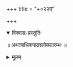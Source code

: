 +++
title = "+०२२प्"

+++

<details open><summary>विश्वास-प्रस्तुतिः</summary>

॥ अथात्राधिकपाठश्लोकप्रारम्भः ॥
</details>

<details><summary>मूलम्</summary>

॥ अथात्राधिकपाठश्लोकप्रारम्भः ॥
</details>

